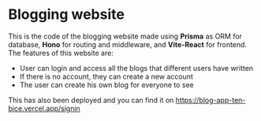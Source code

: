 # Blogging website
This is the code of the blogging website made using **Prisma** as ORM for database, **Hono** for routing and middleware, and **Vite-React** for frontend.
The features of this website are:
- User can login and access all the blogs that different users have written
- If there is no account, they can create a new account
- The user can create his own blog for everyone to see

This has also been deployed and you can find it on https://blog-app-ten-bice.vercel.app/signin
